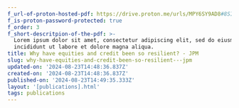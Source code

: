 ```yaml
---
f_url-of-proton-hosted-pdf: https://drive.proton.me/urls/MPY6SY9AD8#8SIqN0uVelgr
f_is-proton-password-protected: true
f_order: 3
f_short-descritpion-of-the-pdf: >-
  Lorem ipsum dolor sit amet, consectetur adipiscing elit, sed do eiusmod tempor
  incididunt ut labore et dolore magna aliqua.
title: Why have equities and credit been so resilient? - JPM
slug: why-have-equities-and-credit-been-so-resilient---jpm
updated-on: '2024-08-23T14:48:36.837Z'
created-on: '2024-08-23T14:48:36.837Z'
published-on: '2024-08-23T14:49:35.333Z'
layout: '[publications].html'
tags: publications
---
```




